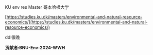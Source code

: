 KU env res Master 哥本哈根大学

[https://studies.ku.dk/masters/environmental-and-natural-resource-economics/](https://studies.ku.dk/masters/environmental-and-natural-resource-economics/)

ddl很晚

**贡献者:BNU-Env-2024-WWH**